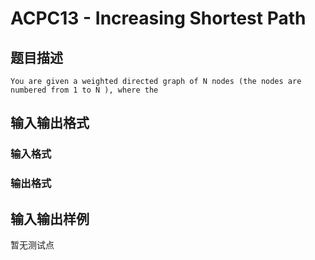 # ACPC13 - Increasing Shortest Path

## 题目描述

`You are given a weighted directed graph of N nodes (the nodes are numbered from 1 to N ), where the`

## 输入输出格式

### 输入格式

### 输出格式

## 输入输出样例

暂无测试点

